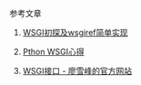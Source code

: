 

参考文章

1. [WSGI初探及wsgiref简单实现](http://blog.csdn.net/laughing2333/article/details/51288660)

2. [Pthon WSGI心得](http://blog.csdn.net/liukeforever/article/details/6892428)

3. [WSGI接口 - 廖雪峰的官方网站](https://www.liaoxuefeng.com/wiki/001374738125095c955c1e6d8bb493182103fac9270762a000/001386832689740b04430a98f614b6da89da2157ea3efe2000)